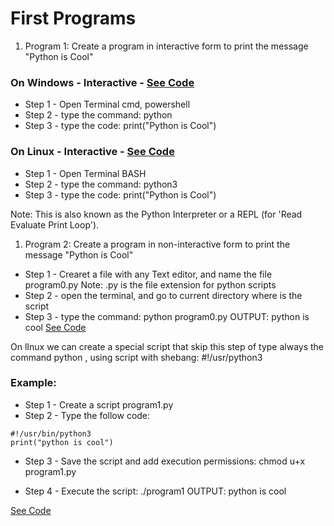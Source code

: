 # First Programs

1. Program 1:
Create a program in interactive form to print the message "Python is Cool"

### On Windows - Interactive - [See Code](0_Program1_Windows/)
- Step 1 - Open Terminal cmd, powershell
- Step 2 - type the command: python
- Step 3 - type the code: print("Python is Cool")

### On Linux - Interactive - [See Code](0_Program1_Linux/)
- Step 1 - Open Terminal BASH
- Step 2 - type the command: python3
- Step 3 - type the code: print("Python is Cool")

Note: This is also known as the Python Interpreter or a REPL (for 'Read Evaluate Print Loop').

1. Program 2:
Create a program in non-interactive form to print the message "Python is Cool"

- Step 1 - Crearet a file with any Text editor, and name the file program0.py
Note: .py is the file extension for python scripts
- Step 2 - open the terminal, and go to current directory where is the script
- Step 3 - type the command: python program0.py
OUTPUT: python is cool
[See Code](1_Program/)

On lInux we can create a special script that skip this step of type always the command python <filename>, using script with shebang: #!/usr/python3

### Example:

- Step 1 - Create a script program1.py
- Step 2 - Type the follow code:
```
#!/usr/bin/python3
print("python is cool")
```

- Step 3 - Save the script and add execution permissions: 
chmod u+x program1.py

- Step 4 - Execute the script:
./program1
OUTPUT: python is cool

[See Code](1_Program1/)

 





